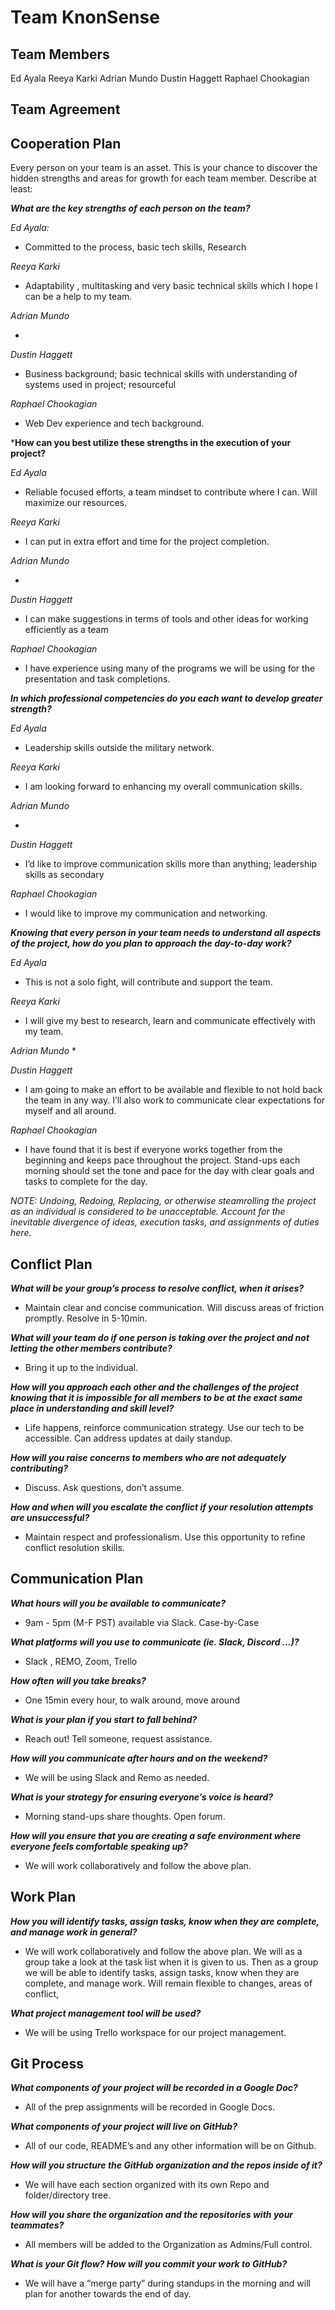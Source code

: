 # Team KnonSense

## Team Members

Ed Ayala
Reeya Karki
Adrian Mundo
Dustin Haggett
Raphael Chookagian

## Team Agreement

## Cooperation Plan

Every person on your team is an asset. This is your chance to discover the hidden strengths and areas for growth for each team member.
Describe at least:

***What are the key strengths of each person on the team?***

*Ed Ayala:*

* Committed to the process, basic tech skills, Research

*Reeya Karki*

* Adaptability , multitasking and very basic technical skills which I hope I can be a help to my team.

*Adrian Mundo*

*

*Dustin Haggett*

* Business background; basic technical skills with understanding of systems used in project; resourceful

*Raphael Chookagian*

* Web Dev experience and tech background.

***How can you best utilize these strengths in the execution of your project?**

*Ed Ayala*

* Reliable focused efforts, a team mindset to contribute where I can. Will maximize our resources.

*Reeya Karki*

* I can put in extra effort and time for the project completion.

*Adrian Mundo*

*

*Dustin Haggett*

* I can make suggestions in terms of tools and other ideas for working efficiently as a team

*Raphael Chookagian*

* I have experience using many of the programs we will be using for the presentation and task completions.

***In which professional competencies do you each want to develop greater strength?***

*Ed Ayala*

* Leadership skills outside the military network.

*Reeya Karki*

* I am looking forward to enhancing my overall communication skills.

*Adrian Mundo*

*

*Dustin Haggett*

* I’d like to improve communication skills more than anything; leadership skills as secondary

*Raphael Chookagian*

* I would like to improve my communication and networking.

***Knowing that every person in your team needs to understand all aspects of the project, how do you plan to approach the day-to-day work?***

*Ed Ayala*

* This is not a solo fight,  will contribute and support the team.

*Reeya Karki*

* I will give my best to research, learn and communicate effectively with my team.

*Adrian Mundo*
*

*Dustin Haggett*

* I am going to make an effort to be available and flexible to not hold back the team in any way. I’ll also work to communicate clear expectations for myself and all around.

*Raphael Chookagian*

* I have found that it is best if everyone works together from the beginning and keeps pace throughout the project. Stand-ups each morning should set the tone and pace for the day with clear goals and tasks to complete for the day.

*NOTE: Undoing, Redoing, Replacing, or otherwise steamrolling the project as an individual is considered to be unacceptable. Account for the inevitable divergence of ideas, execution tasks, and assignments of duties here.*

## Conflict Plan

***What will be your group’s process to resolve conflict, when it arises?***

* Maintain clear and concise communication. Will discuss areas of friction promptly. Resolve in 5-10min.

***What will your team do if one person is taking over the project and not letting the other members contribute?***

* Bring it up to the individual.

***How will you approach each other and the challenges of the project knowing that it is impossible for all members to be at the exact same place in understanding and skill level?***

* Life happens, reinforce communication strategy. Use our tech to be accessible. Can address updates at daily standup.

***How will you raise concerns to members who are not adequately contributing?***

* Discuss.  Ask questions, don’t assume.

***How and when will you escalate the conflict if your resolution attempts are unsuccessful?***

* Maintain respect and professionalism. Use this opportunity to refine conflict resolution skills.

## Communication Plan

***What hours will you be available to communicate?***

* 9am - 5pm (M-F PST) available via Slack.  Case-by-Case

***What platforms will you use to communicate (ie. Slack, Discord …)?***

* Slack , REMO, Zoom, Trello

***How often will you take breaks?***

* One 15min every hour, to walk around, move around

***What is your plan if you start to fall behind?***

* Reach out! Tell someone, request assistance.

***How will you communicate after hours and on the weekend?***

* We will be using Slack and Remo as needed.

***What is your strategy for ensuring everyone’s voice is heard?***

* Morning stand-ups share thoughts. Open forum.

***How will you ensure that you are creating a safe environment where everyone feels comfortable speaking up?***

* We will work collaboratively and follow the above plan.

## Work Plan

***How you will identify tasks, assign tasks, know when they are complete, and manage work in general?***

* We will work collaboratively and follow the above plan. We will as a group take a look at the task list when it is given to us. Then as a group we will be able to identify tasks, assign tasks, know when they are complete, and manage work.  Will remain flexible to changes, areas of conflict,

***What project management tool will be used?***

* We will be using Trello workspace for our project management.

## Git Process

***What components of your project will be recorded in a Google Doc?***

* All of the prep assignments will be recorded in Google Docs.

***What components of your project will live on GitHub?***

* All of our code, README’s and any other information will be on Github.

***How will you structure the GitHub organization and the repos inside of it?***

* We will have each section organized with its own Repo and folder/directory tree.

***How will you share the organization and the repositories with your teammates?***

* All members will be added to the Organization as Admins/Full control.

***What is your Git flow? How will you commit your work to GitHub?***

* We will have a “merge party” during standups in the morning and will plan for another towards the end of day.
